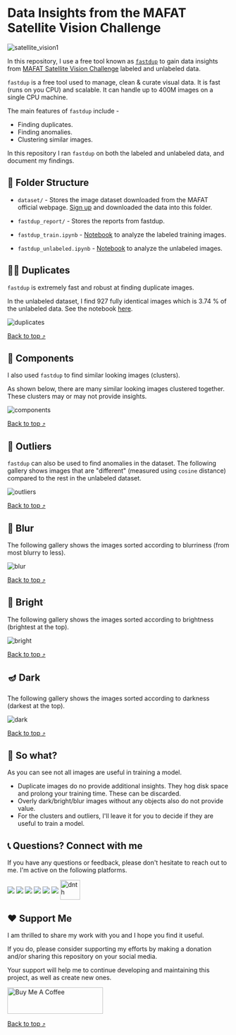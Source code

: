 # Data Insights from the MAFAT Satellite Vision Challenge

![satellite_vision1](https://user-images.githubusercontent.com/6821286/223389185-62d25fc9-767f-4cc7-8caf-c2e50b12883e.png)

In this repository, I use a free tool known as [`fastdup`](https://github.com/visual-layer/fastdup) to gain data insights from [MAFAT Satellite Vision Challenge](https://codalab.lisn.upsaclay.fr/competitions/9603) labeled and unlabeled data.

`fastdup` is a free tool used to manage, clean & curate visual data.
It is fast (runs on you CPU) and scalable. It can handle up to 400M images on a single CPU machine.

The main features of `fastdup` include -
+ Finding duplicates.
+ Finding anomalies.
+ Clustering similar images.

In this repository I ran `fastdup` on both the labeled and unlabeled data, and document my findings.

## 📂 Folder Structure

+ `dataset/` - Stores the image dataset downloaded from the MAFAT official webpage. [Sign up](https://codalab.lisn.upsaclay.fr/competitions/9603) and downloaded the data into this folder.

+ `fastdup_report/` - Stores the reports from fastdup.

+ `fastdup_train.ipynb` - [Notebook](./fastdup_train.ipynb) to analyze the labeled training images.

+ `fastdup_unlabeled.ipynb` - [Notebook](./fastdup_unlabeled.ipynb) to analyze the unlabeled images.

## 👯‍♀️ Duplicates
`fastdup` is extremely fast and robust at finding duplicate images. 

In the unlabeled dataset, I find 927 fully identical images which is 3.74 % of the unlabeled data.
See the notebook [here](./fastdup_unlabeled.ipynb).

![duplicates](./img/duplicates.png)

[Back to top ⤴](#top)

## 🧩 Components
I also used `fastdup` to find similar looking images (clusters).

As shown below, there are many similar looking images clustered together.
These clusters may or may not provide insights. 

![components](./img/components.png)

[Back to top ⤴](#top)

## 🎸 Outliers
`fastdup` can also be used to find anomalies in the dataset. The following gallery shows images that are "different" (measured using `cosine` distance) compared to the rest in the unlabeled dataset.

![outliers](./img/outliers.png)

[Back to top ⤴](#top)

## 📎 Blur
The following gallery shows the images sorted according to blurriness (from most blurry to less).

![blur](./img/blur.png)

[Back to top ⤴](#top)

## 📙 Bright
The following gallery shows the images sorted according to brightness (brightest at the top).

![bright](./img/bright.png)

[Back to top ⤴](#top)

## 🪔 Dark
The following gallery shows the images sorted according to darkness (darkest at the top).

![dark](./img/dark.png)

[Back to top ⤴](#top)

## 💭 So what?
As you can see not all images are useful in training a model.

+ Duplicate images do no provide additional insights. They hog disk space and prolong your training time. These can be discarded.
+ Overly dark/bright/blur images without any objects also do not provide value.
+ For the clusters and outliers, I'll leave it for you to decide if they are useful to train a model.


## 📞 Questions? Connect with me
If you have any questions or feedback, please don't hesitate to reach out to me.
I'm active on the following platforms.
<p align="left">
      <a href="https://www.linkedin.com/in/dickson-neoh/" target="blank"><img align="center"
            src="https://img.shields.io/badge/LinkedIn-0077B5?style=for-the-badge&logo=linkedin&logoColor=white" /></a>
      <a href="https://twitter.com/dicksonneoh7" target="blank"><img align="center"
            src="https://img.shields.io/badge/Twitter-1DA1F2?style=for-the-badge&logo=twitter&logoColor=white" /></a>
      <a href="https://github.com/dnth" target="blank"><img align="center"
            src="https://img.shields.io/badge/GitHub-100000?style=for-the-badge&logo=github&logoColor=white" /></a>
      <a href="https://www.youtube.com/channel/UCJckpaGYra_p9ixmEDvYARA" target="blank"><img align="center"
            src="https://img.shields.io/badge/YouTube-FF0000?style=for-the-badge&logo=youtube&logoColor=white" /></a>
      <a href="mailto:dickson.neoh@gmail.com" target="blank"><img align="center"
            src="https://img.shields.io/badge/Gmail-D14836?style=for-the-badge&logo=gmail&logoColor=white"/></a>
      <a href="https://medium.com/@dickson.neoh" target="blank"><img align="center"
            src="https://img.shields.io/badge/medium-%2312100E.svg?&style=for-the-badge&logo=medium&logoColor=white"/></a>
      <a href="https://dicksonneoh.com/" target="blank"><img align="center"
            src="https://raw.githubusercontent.com/dnth/dnth.github.io/main/static/images/site-navigation/logo_dn.png"
            alt="dnth" height="45" /></a>
</p>

## ❤️ Support Me
I am thrilled to share my work with you and I hope you find it useful. 

If you do, please consider supporting my efforts by making a donation and/or sharing this repository on your social media. 

Your support will help me to continue developing and maintaining this project, as well as create new ones.

<a href="https://www.buymeacoffee.com/dicksonneoh" target="_blank"><img src="https://cdn.buymeacoffee.com/buttons/v2/default-blue.png" alt="Buy Me A Coffee" style="height: 60px !important;width: 217px !important;" ></a>

[Back to top ⤴](#top)